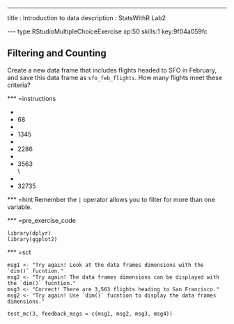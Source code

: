 ---
title       : Introduction to data
description : StatsWithR Lab2

--- type:RStudioMultipleChoiceExercise xp:50 skills:1 key:9f04a059fc
## Filtering and Counting

Create a new data frame that includes flights headed to SFO in February, and save 
this data frame as `sfo_feb_flights`. How many flights meet these criteria? 

*** =instructions
- <li> 68 </li>
- <li> 1345 </li>
- <li> 2286 </li>
- <li> 3563 </li>\
- <li> 32735 </li>

*** =hint
Remember the `|` operator allows you to filter for more than one variable. 

*** =pre_exercise_code
```{r,eval=FALSE}
library(dplyr)
library(ggplot2)

```

*** =sct
```{r,eval=FALSE}
msg1 <- "Try again! Look at the data frames dimensions with the `dim()` fucntion."
msg2 <- "Try again! The data frames dimensions can be displayed with the `dim()` fucntion." 
msg3 <- "Correct! There are 3,563 flights heading to San Francisco." 
msg2 <- "Try again! Use `dim()` fucntion to display the data frames dimensions."

test_mc(3, feedback_msgs = c(msg1, msg2, msg3, msg4))
```

